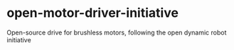 # open-motor-driver-initiative
Open-source drive for brushless motors, following the open dynamic robot initiative 
